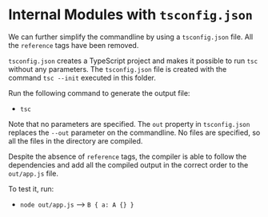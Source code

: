 # Internal Modules with `tsconfig.json`

We can further simplify the commandline by using a `tsconfig.json` file.
All the `reference` tags have been removed.

`tsconfig.json` creates a TypeScript project and makes it possible to
run `tsc` without any parameters. The `tsconfig.json` file is created
with the command `tsc --init` executed in this folder.

Run the following command to generate the output file:

* `tsc`

Note that no parameters are specified. The `out` property in
`tsconfig.json` replaces the `--out` parameter on the commandline. No
files are specified, so all the files in the directory are compiled.

Despite the absence of `reference` tags, the compiler is able to
follow the dependencies and add all the compiled output in the correct
order to the `out/app.js` file.

To test it, run:

* `node out/app.js` --> `B { a: A {} }`
